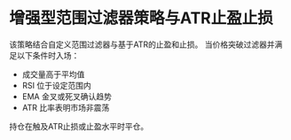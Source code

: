# 增强型范围过滤器策略与ATR止盈止损

该策略结合自定义范围过滤器与基于ATR的止盈和止损。
当价格突破过滤器并满足以下条件时入场：

- 成交量高于平均值
- RSI 位于设定范围内
- EMA 金叉或死叉确认趋势
- ATR 比率表明市场非震荡

持仓在触及ATR止损或止盈水平时平仓。
